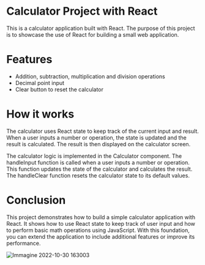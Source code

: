 # Calculator Project with React

This is a calculator application built with React. The purpose of this project is to showcase the use of React for building a small web application.

# Features
- Addition, subtraction, multiplication and division operations
- Decimal point input
- Clear button to reset the calculator

# How it works

The calculator uses React state to keep track of the current input and result. When a user inputs a number or operation, the state is updated and the result is calculated. The result is then displayed on the calculator screen.

The calculator logic is implemented in the Calculator component. The handleInput function is called when a user inputs a number or operation. This function updates the state of the calculator and calculates the result. The handleClear function resets the calculator state to its default values.

# Conclusion

This project demonstrates how to build a simple calculator application with React. It shows how to use React state to keep track of user input and how to perform basic math operations using JavaScript. With this foundation, you can extend the application to include additional features or improve its performance.


![Immagine 2022-10-30 163003](https://user-images.githubusercontent.com/107623602/198887293-14316e07-7838-4815-8014-ec389c5ca58c.png)

